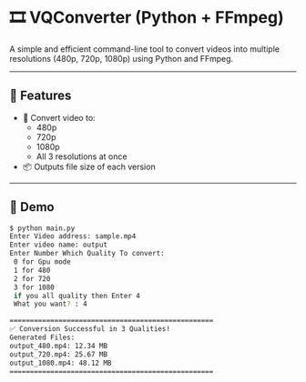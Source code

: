 # 🎞️ VQConverter (Python + FFmpeg)

A simple and efficient command-line tool to convert videos into multiple resolutions (480p, 720p, 1080p) using Python and FFmpeg.

---

## 🚀 Features

- 🔄 Convert video to:
  - 480p
  - 720p
  - 1080p
  - All 3 resolutions at once
- 📦 Outputs file size of each version

---

## 📸 Demo

```bash
$ python main.py
Enter Video address: sample.mp4
Enter video name: output
Enter Number Which Quality To convert:
 0 for Gpu mode
 1 for 480 
 2 for 720 
 3 for 1080 
 if you all quality then Enter 4 
 What you want? : 4

==================================================
✅ Conversion Successful in 3 Qualities!
Generated Files:
output_480.mp4: 12.34 MB
output_720.mp4: 25.67 MB
output_1080.mp4: 48.12 MB
==================================================
